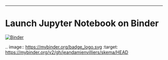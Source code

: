 ---

# Launch Jupyter Notebook on Binder

[![Binder](https://mybinder.org/badge_logo.svg)](https://mybinder.org/v2/gh/jeandamienvilliers/skema/HEAD)


.. image:: https://mybinder.org/badge_logo.svg
 :target: https://mybinder.org/v2/gh/jeandamienvilliers/skema/HEAD
